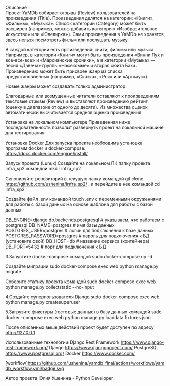Описание    
Проект YaMDb собирает отзывы (Review) пользователей на произведения (Title). Произведения делятся на категории: «Книги», «Фильмы», «Музыка». Список категорий (Category) может быть расширен (например, можно добавить категорию «Изобразительное искусство» или «Ювелирка»). Сами произведения в YaMDb не хранятся, здесь нельзя посмотреть фильм или послушать музыку.

В каждой категории есть произведения: книги, фильмы или музыка. Например, в категории «Книги» могут быть произведения «Винни Пух и все-все-все» и «Марсианские хроники», а в категории «Музыка» — песня «Давеча» группы «Насекомые» и вторая сюита Баха. Произведению может быть присвоен жанр из списка предустановленных (например, «Сказка», «Рок» или «Артхаус»).

Новые жанры может создавать только администратор.

Благодарные или возмущённые читатели оставляют к произведениям текстовые отзывы (Review) и выставляют произведению рейтинг (оценку в диапазоне от одного до десяти). Из множества оценок автоматически высчитывается средняя оценка произведения.

Установка на локальном компьютере
Приведенная ниже последовательность позволит развернуть проект на локальной машине для тестирования

Установка Docker
Для запуска проекта необходима установка программ docker и docker-compose. https://docs.docker.com/engine/install/

Запуск проекта (Lunux)
Создайте на локальном ПК папку проекта infra_sp2 командой mkdir infra_sp2

Склонируйте репозиторий в текущую папку командой git clone https://github.com/ushenina/infra_sp2/ . и перейдите в нее командой cd infra_sp2

Создайте файл .env командой touch .env с переменными окружениями для работы с базой данных на основе шаблона для работы с базой данных:

DB_ENGINE=django.db.backends.postgresql # указываем, что работаем с postgresql
DB_NAME=postgres # имя базы данных
POSTGRES_USER=postgres # логин для подключения к базе данных
POSTGRES_PASSWORD=postgres # пароль для подключения к БД (установите свой)
DB_HOST=db # название сервиса (контейнера)
DB_PORT=5432 # порт для подключения к БД 

3.Запустите docker-compose командой sudo docker-compose up -d

Создайте миграции sudo docker-compose exec web python manage.py migrate

Соберите статику проекта командой sudo docker-compose exec web python manage.py collectstatic --no-input

4.Создайте суперпользователя Django sudo docker-compose exec web python manage.py createsuperuser

5.Загрузите фикстуры (тестовые данные) в базу данных командой sudo docker -compose exec web python manage.py loaddata fixtures.json

После описанных выше действий проект будет доступен по адресу http://127.0.0.1

Использованные технологии
Django Rest Framework https://www.django-rest-framework.org/
Django https://www.djangoproject.com/
PostgreSQL https://www.postgresql.org/
Docker https://www.docker.com/

[workflow]https://github.com/ushenina/yamdb_final/actions/workflows/yamdb_workflow.yml/badge.svg

Автор проекта
Юлия Ушенина - Python Developer